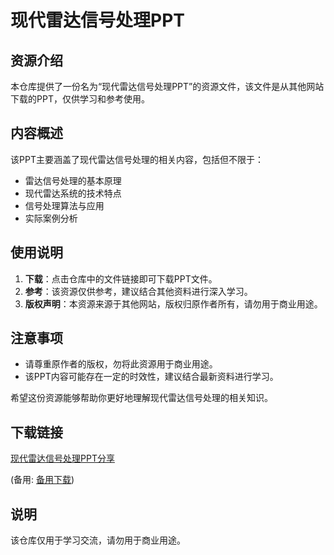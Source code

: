 # 现代雷达信号处理PPT

## 资源介绍

本仓库提供了一份名为“现代雷达信号处理PPT”的资源文件，该文件是从其他网站下载的PPT，仅供学习和参考使用。

## 内容概述

该PPT主要涵盖了现代雷达信号处理的相关内容，包括但不限于：

- 雷达信号处理的基本原理
- 现代雷达系统的技术特点
- 信号处理算法与应用
- 实际案例分析

## 使用说明

1. **下载**：点击仓库中的文件链接即可下载PPT文件。
2. **参考**：该资源仅供参考，建议结合其他资料进行深入学习。
3. **版权声明**：本资源来源于其他网站，版权归原作者所有，请勿用于商业用途。

## 注意事项

- 请尊重原作者的版权，勿将此资源用于商业用途。
- 该PPT内容可能存在一定的时效性，建议结合最新资料进行学习。

希望这份资源能够帮助你更好地理解现代雷达信号处理的相关知识。

## 下载链接
[现代雷达信号处理PPT分享](https://pan.quark.cn/s/ea197ff2f11e) 

(备用: [备用下载](https://pan.baidu.com/s/1TxMBymRIxP4sJzbhpHa_LQ?pwd=1234))

## 说明

该仓库仅用于学习交流，请勿用于商业用途。
